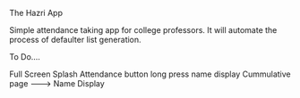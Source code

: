 The Hazri App

Simple attendance taking app for college professors.
It will automate the process of defaulter list generation.


To Do....
 
 Full Screen Splash
 Attendance button long press name display
 Cummulative page ---> Name Display
 
